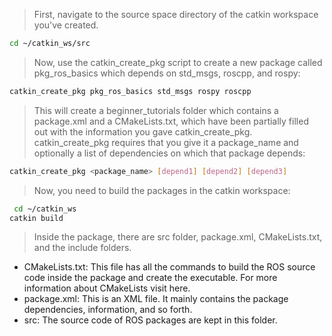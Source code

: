 >First, navigate to the source space directory of the catkin workspace you've created.

``` bash
cd ~/catkin_ws/src
```

> Now, use the catkin_create_pkg script to create a new package called pkg_ros_basics which depends on std_msgs, roscpp, and rospy:

``` bash
catkin_create_pkg pkg_ros_basics std_msgs rospy roscpp
```

>This will create a beginner_tutorials folder which contains a package.xml and a CMakeLists.txt, which have been partially filled out with the information you gave catkin_create_pkg.  catkin_create_pkg requires that you give it a package_name and optionally a list of dependencies on which that package depends:

``` bash
catkin_create_pkg <package_name> [depend1] [depend2] [depend3]
```
>  Now, you need to build the packages in the catkin workspace:

``` bash
 cd ~/catkin_ws
catkin build
```

> Inside the package, there are src folder, package.xml, CMakeLists.txt, and the include folders.
* CMakeLists.txt: This file has all the commands to build the ROS source code inside the package and create the executable. For more information about CMakeLists visit here.
* package.xml: This is an XML file. It mainly contains the package dependencies, information, and so forth.
* src: The source code of ROS packages are kept in this folder.
